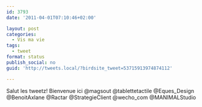 ```yaml
---
id: 3793
date: '2011-04-01T07:10:46+02:00'

layout: post
categories:
  - Vis ma vie
tags:
  - tweet
format: status
publish_social: no
guid: 'http://tweets.local/?birdsite_tweet=53715913974874112'

---
```


Salut les tweetz! Bienvenue ici @magsout @tablettetactile @Eques\_Design @BenoitAxlane @Ractar @StrategieClient @wecho\_com @MANIMALStudio